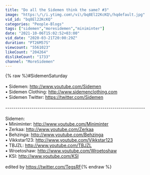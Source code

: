 ```yaml
---
title: "Do all the Sidemen think the same? #3"
image: "https:\/\/i.ytimg.com\/vi\/bq8El22KcKQ\/hqdefault.jpg"
vid_id: "bq8El22KcKQ"
categories: "People-Blogs"
tags: ["sidemen","moresidemen","miniminter"]
date: "2021-10-06T15:02:52+03:00"
vid_date: "2020-03-21T20:00:29Z"
duration: "PT26M57S"
viewcount: "5561023"
likeCount: "204264"
dislikeCount: "1733"
channel: "MoreSidemen"
---
```

{% raw %}#SidemenSaturday<br /><br />• Sidemen: <a rel="nofollow" target="blank" href="http://www.youtube.com/Sidemen">http://www.youtube.com/Sidemen</a><br />• Sidemen Clothing: <a rel="nofollow" target="blank" href="http://www.sidemenclothing.com">http://www.sidemenclothing.com</a><br />• Sidemen Twitter: <a rel="nofollow" target="blank" href="https://twitter.com/Sidemen">https://twitter.com/Sidemen</a><br /><br />---------------------------------------------------------------------<br /><br />Sidemen:<br />• Miniminter: <a rel="nofollow" target="blank" href="http://www.youtube.com/Miniminter">http://www.youtube.com/Miniminter</a><br />• Zerkaa: <a rel="nofollow" target="blank" href="http://www.youtube.com/Zerkaa">http://www.youtube.com/Zerkaa</a><br />• Behzinga: <a rel="nofollow" target="blank" href="http://www.youtube.com/Behzinga">http://www.youtube.com/Behzinga</a><br />• Vikkstar123: <a rel="nofollow" target="blank" href="http://www.youtube.com/Vikkstar123">http://www.youtube.com/Vikkstar123</a><br />• TBJZL: <a rel="nofollow" target="blank" href="http://www.youtube.com/TBJZL">http://www.youtube.com/TBJZL</a><br />• Wroetoshaw: <a rel="nofollow" target="blank" href="http://www.youtube.com/Wroetoshaw">http://www.youtube.com/Wroetoshaw</a><br />• KSI: <a rel="nofollow" target="blank" href="http://www.youtube.com/KSI">http://www.youtube.com/KSI</a><br /><br />edited by <a rel="nofollow" target="blank" href="https://twitter.com/TegsRF">https://twitter.com/TegsRF</a>{% endraw %}
